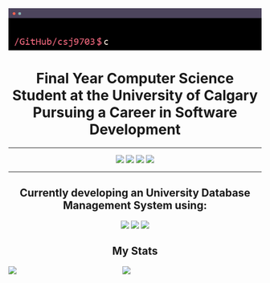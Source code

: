 <img align="center" src="terminal.gif"/>

<div align="center"><h1>Final Year Computer Science Student at the University of Calgary Pursuing a Career in Software Development</h1></div>

---
<div align="center">
  <img src="https://img.shields.io/badge/python-3670A0?style=for-the-badge&logo=python&logoColor=ffdd54"/> <img src="https://img.shields.io/badge/java-%23ED8B00.svg?style=for-the-badge&logo=java&logoColor=white"/> <img src="https://img.shields.io/badge/c%23-%23239120.svg?style=for-the-badge&logo=c-sharp&logoColor=white"/> <img src="https://img.shields.io/badge/html5-%23E34F26.svg?style=for-the-badge&logo=html5&logoColor=white"/>
</div>

---

 <div align="center"><h2>Currently developing an University Database Management System using: </h2></div>
 <div align="center">
  <img width="70px" src="https://img.shields.io/badge/php-%23777BB4.svg?style=for-the-badge&logo=php&logoColor=white" />
  <img width="80px" src="https://img.shields.io/badge/mysql-%2300f.svg?style=for-the-badge&logo=mysql&logoColor=white" />
  <img width="70px" src="https://img.shields.io/badge/AWS-%23FF9900.svg?style=for-the-badge&logo=amazon-aws&logoColor=white" />
 </div>

<div align="center"><h2>My Stats</h2></div>
<img align="left" width="45%" src="https://github-readme-stats-csj9703.vercel.app?username=csj9703&count_private=true&show_icons=true&theme=bear" />
<img align="left" width="45%" src="https://github-readme-stats-csj9703.vercel.app/api/top-langs/?username=csj9703&layout=compact&theme=bear"/>

<!--
**csj9703/csj9703** is a ✨ _special_ ✨ repository because its `README.md` (this file) appears on your GitHub profile.

Here are some ideas to get you started:

- 🔭 I’m currently working on ...
- 🌱 I’m currently learning ...
- 👯 I’m looking to collaborate on ...
- 🤔 I’m looking for help with ...
- 💬 Ask me about ...
- 📫 How to reach me: ...
- 😄 Pronouns: ...
- ⚡ Fun fact: ...
-->
